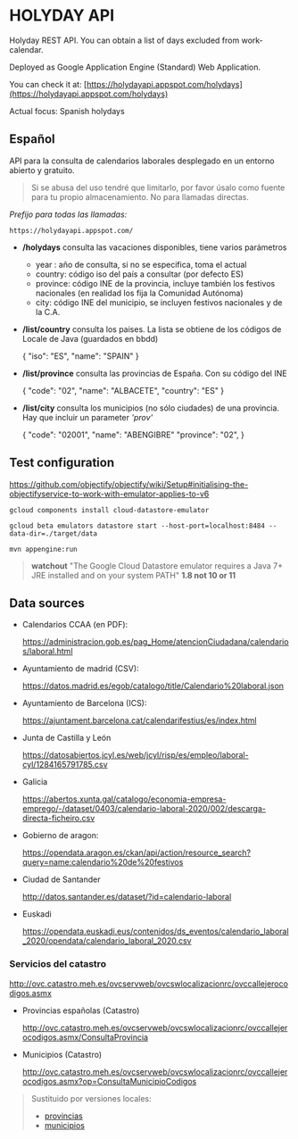 # HOLYDAY API

Holyday REST API. You can obtain a list of days excluded from work-calendar.

Deployed as Google Application Engine (Standard) Web Application.

You can check it at: [https://holydayapi.appspot.com/holydays](https://holydayapi.appspot.com/holydays)

Actual focus: Spanish holydays

## Español

API para la consulta de calendarios laborales desplegado en un entorno abierto y gratuito.

> Si se abusa del uso tendré que limitarlo, por favor úsalo como fuente para tu propio almacenamiento.
No para llamadas directas.

_Prefijo para todas las llamadas:_
 
    https://holydayapi.appspot.com/
    
* **/holydays** consulta las vacaciones disponibles, tiene varios parámetros
    - year : año de consulta, si no se especifica, toma el actual
    - country: código iso del país a consultar (por defecto ES)
    - province: código INE de la provincia, incluye también los festivos nacionales (en realidad los fija la Comunidad Autónoma)
    - city: código INE del municipio, se incluyen festivos nacionales y de la C.A.
    
* **/list/country**    consulta los paises. La lista se obtiene de los códigos de Locale de Java (guardados en bbdd)
    
    {
    "iso": "ES",
    "name": "SPAIN"
    }
    
* **/list/province**   consulta las provincias de España. Con su código del INE

    {
    "code": "02",
    "name": "ALBACETE",
    "country": "ES"
    }

* **/list/city**       consulta los municipios (no sólo ciudades) de una provincia. Hay que incluir un parameter _'prov'_

    {
    "code": "02001",
    "name": "ABENGIBRE"
    "province": "02",
    }
    

## Test configuration

https://github.com/objectify/objectify/wiki/Setup#initialising-the-objectifyservice-to-work-with-emulator-applies-to-v6

    gcloud components install cloud-datastore-emulator
    
    gcloud beta emulators datastore start --host-port=localhost:8484 --data-dir=./target/data
    
    mvn appengine:run
    
>**watchout** "The Google Cloud Datastore emulator requires a Java 7+ JRE installed and on your system PATH" 
**1.8 not 10 or 11**
    
## Data sources

* Calendarios CCAA (en PDF):

    https://administracion.gob.es/pag_Home/atencionCiudadana/calendarios/laboral.html

* Ayuntamiento de madrid (CSV):

    https://datos.madrid.es/egob/catalogo/title/Calendario%20laboral.json

* Ayuntamiento de Barcelona (ICS):

    https://ajuntament.barcelona.cat/calendarifestius/es/index.html
    
* Junta de Castilla y León

    https://datosabiertos.jcyl.es/web/jcyl/risp/es/empleo/laboral-cyl/1284165791785.csv
    
* Galicia

    https://abertos.xunta.gal/catalogo/economia-empresa-emprego/-/dataset/0403/calendario-laboral-2020/002/descarga-directa-ficheiro.csv

* Gobierno de aragon:

    https://opendata.aragon.es/ckan/api/action/resource_search?query=name:calendario%20de%20festivos
    
* Ciudad de Santander

    http://datos.santander.es/dataset/?id=calendario-laboral
    
* Euskadi

    https://opendata.euskadi.eus/contenidos/ds_eventos/calendario_laboral_2020/opendata/calendario_laboral_2020.csv
    
### Servicios del catastro

http://ovc.catastro.meh.es/ovcservweb/ovcswlocalizacionrc/ovccallejerocodigos.asmx
    
* Provincias españolas (Catastro)

    http://ovc.catastro.meh.es/ovcservweb/ovcswlocalizacionrc/ovccallejerocodigos.asmx/ConsultaProvincia
    
* Municipios (Catastro)

    http://ovc.catastro.meh.es/ovcservweb/ovcswlocalizacionrc/ovccallejerocodigos.asmx?op=ConsultaMunicipioCodigos

> Sustituido por versiones locales:
>
> * [provincias](data/provincias.json)
> * [municipios](data/municipios.json)
    